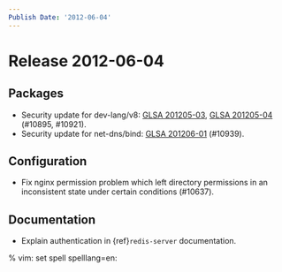 ```yaml
---
Publish Date: '2012-06-04'
---
```


# Release 2012-06-04

## Packages

- Security update for dev-lang/v8:
  [GLSA 201205-03](http://www.gentoo.org/security/en/glsa/glsa-201205-03.xml),
  [GLSA 201205-04](http://www.gentoo.org/security/en/glsa/glsa-201205-04.xml)
  (#10895, #10921).
- Security update for net-dns/bind:
  [GLSA 201206-01](http://www.gentoo.org/security/en/glsa/glsa-201206-01.xml)
  (#10939).

## Configuration

- Fix nginx permission problem which left directory permissions in an
  inconsistent state under certain conditions (#10637).

## Documentation

- Explain authentication in {ref}`redis-server` documentation.

% vim: set spell spelllang=en:
